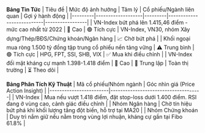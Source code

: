 **Bảng Tin Tức**
| Tiêu đề | Mức độ ảnh hưởng | Tâm lý | Cổ phiếu/Ngành liên quan | Gợi ý hành động |
|---------|-------------------|---------|---------------------------|-----------------|
| VN-Index bứt phá lên 1.415,46 điểm - mức cao nhất từ 2022 | 🚨 Cao | 🟢 Tích cực | VN-Index, VN30, nhóm Xây dựng/Thép/BĐS/Chứng khoán/Ngân hàng | 📈 Chờ bứt phá |
| Khối ngoại mua ròng 1.500 tỷ đồng tập trung cổ phiếu nền tảng vững | ⚠️ Trung bình | 🟢 Tích cực | HPG, FPT, SSI, SHB, VIX | ✅ Mua khi điều chỉnh |
| VN-Index đối mặt kháng cự mạnh 1.398-1.418 điểm | 🚨 Cao | 🔵 Trung lập | Toàn thị trường | ⏳ Theo dõi |

**Bảng Phân Tích Kỹ Thuật**
| Mã cổ phiếu/Nhóm ngành | Góc nhìn giá (Price Action Insight) |
|------------------------|-------------------------------------|
| VN-Index | Mua nếu vượt 1.418 điểm, đặt stop-loss dưới 1.400 điểm. RSI đang ở vùng cao, cảnh giác điều chỉnh |
| Nhóm Ngân hàng | Chờ tín hiệu bứt phá khi khối lượng tăng đột biến, hỗ trợ tại MA20 |
| Nhóm Chứng khoán | Duy trì nắm giữ nếu nằm trong vùng lợi nhuận, kháng cự gần tại Fibo 61.8% |